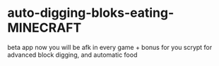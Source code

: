 # auto-digging-bloks-eating-MINECRAFT
beta app now you will be afk in every game + bonus for you scrypt for advanced block digging, and automatic food
